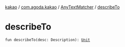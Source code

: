 [kakao](../../index.md) / [com.agoda.kakao](../index.md) / [AnyTextMatcher](index.md) / [describeTo](.)

# describeTo

`fun describeTo(desc: Description): `[`Unit`](https://kotlinlang.org/api/latest/jvm/stdlib/kotlin/-unit/index.html)